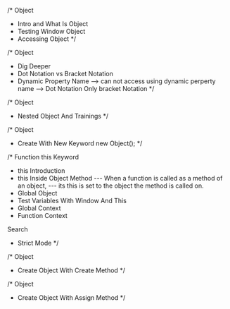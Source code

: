 <!-- Lesson One -->
/*
  Object
  - Intro and What Is Object
  - Testing Window Object
  - Accessing Object
*/

<!-- Lesson Two -->
/*
  Object
  - Dig Deeper
  - Dot Notation vs Bracket Notation
  - Dynamic Property Name --> can not access using  dynamic perperty name -->  Dot Notation Only bracket Notation
*/

<!-- Lesson Three -->
/*
  Object
  - Nested Object And Trainings
*/

<!-- Lessson Four -->
/*
  Object
  - Create With New Keyword new Object();
*/


<!-- Lesson Five -->

/*
  Function this Keyword
  - this Introduction
  - this Inside Object Method
  --- When a function is called as a method of an object,
  --- its this is set to the object the method is called on.
  - Global Object
  - Test Variables With Window And This
  - Global Context
  - Function Context

  Search
  - Strict Mode
*/

<!-- Lesson Six -->

/*
  Object
  - Create Object With Create Method
*/

<!-- Lesson Seven -->

/*
  Object
  - Create Object With Assign Method
*/